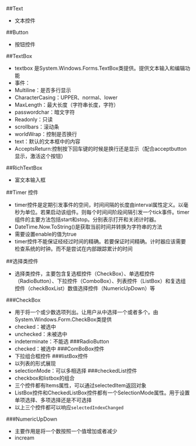 ##Text
 - 文本控件

##Button
 - 按钮控件
 
##TextBox
 - textbox 是System.Windows.Forms.TextBox类提供。提供文本输入和编辑功能
 - 事件：
  - Multiline：是否多行显示
  - CharacterCasing：UPPER、normal、lower
  - MaxLength：最大长度（字符串长度，字符）
  - passwordchar：暗文字符
  - Readonly：只读
  - scrollbars：滚动条
  - worldWrap：控制是否换行
  - text：默认的文本框中的内容
  - AcceptsReturn:控制按下回车键的时候是换行还是显示（配合acceptbutton显示，激活这个按钮） 
  
##RichTextBox
 - 富文本输入框

##Timer 控件
 - timer控件是定期引发事件的空间，时间间隔的长度由interval属性定义。以毫秒为单位。若果启动该组件。则每个时间间阶段间隔引发一个tick事件。timer组件的主要方法包括start和stop。分别表示打开和关闭计时器。
 - DateTime.Now.ToString()是获取当前时间并转换为字符串的方法
 - 需要设置enable的值为true
 - timer控件不能保证经经过时间的精确。若要保证时间精确。计时器应该需要检查系统的时钟。而不是尝试在内部跟踪累计的时间
 
##选择类控件
 - 选择类控件，主要包含复选框控件（CheckBox）、单选框控件（RadioButton）、下拉控件（ComboBox）、列表控件（ListBox）和复选组控件（checkBoxList）数值选择控件（NumericUpDown）等
 
  ###CheckBox
  - 用于将一个或少数选项列出。让用户从中选择一个或者多个。由System.Windows.Form.CheckBox类提供
  - checked：被选中
  - unchecked：未被选中
  - indeterminate：不能选
 ###RadioButton
  - checked：被选中
 ###ComBoBox控件
  - 下拉组合框控件 
 ###listBox控件
  - 以列表的形式展现
  - selectionMode：可以多相选择
 ###checkedList控件
  - checkbox和listbox的组合
  - 三个控件都有Items属性，可以通过selectedItem返回对象
  - ListBox控件和CheckedListBox控件都有一个SelectionMode属性。用于设置单项选择、多项选择还是不可选择
  - 以上三个控件都可以响应`selectedIndexChanged `
  
 ###NumericUpDown
  - 主要作用是将一个数按照一个值增加或者减少
  - incream
 
 
 
  
    